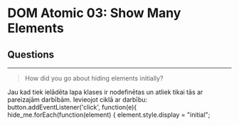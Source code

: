 # DOM Atomic 03: Show Many Elements

## Questions

---

> How did you go about hiding elements initially?

Jau kad tiek ielādēta lapa klases ir nodefinētas un atliek tikai tās ar pareizajām darbībām.
Ievieojot ciklā ar darbību:
button.addEventListener('click', function(e){
        hide_me.forEach(function(element) {
            element.style.display = "initial";